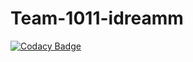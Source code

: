 # Team-1011-idreamm

[![Codacy Badge](https://api.codacy.com/project/badge/Grade/2d2d75734b724faa9b090b8fdd152406)](https://app.codacy.com/gh/BuildForSDGCohort2/Team-1011-idreamm?utm_source=github.com&utm_medium=referral&utm_content=BuildForSDGCohort2/Team-1011-idreamm&utm_campaign=Badge_Grade_Settings)